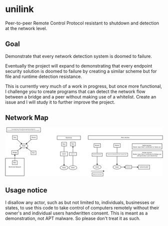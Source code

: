 # unilink
Peer-to-peer Remote Control Protocol resistant to shutdown and detection at the network level.

## Goal
Demonstrate that every network detection system is doomed to failure.

Eventually the project will expand to demonstrating that every endpoint security solution is doomed to failure by creating a similar scheme but for file and runtime detection resistance.

This is currently very much of a work in progress, but once more functional, I challenge you to create programs that can detect the network flow between a bridge and a peer without making use of a whitelist. Create an issue and I will study it to further improve the project.

## Network Map

![Network Architecture](Network.jpg?raw=true)

## Usage notice
I disallow any actor, such as but not limited to, individuals, businesses or states, to use this code to take control of computers remotely without their owner's and individual users handwritten consent. This is meant as a demonstration, not APT malware. So please don't treat it as such.
